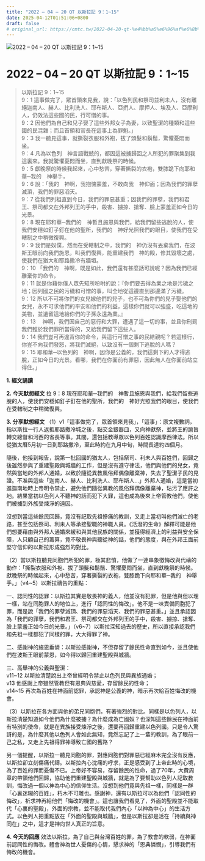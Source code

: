 ```yaml
---
title: "2022 – 04 – 20 QT 以斯拉記 9：1~15"
date: 2025-04-12T01:51:06+0800
draft: false
# original_url: https://cmtc.tw/2022-04-20-qt-%e4%bb%a5%e6%96%af%e6%8b%89%e8%a8%98-9%ef%bc%9a115
---
```


![2022 – 04 – 20 QT 以斯拉記 9：1\~15](/images/qt.jpg   "2022 – 04 – 20 QT 以斯拉記 9：1\~15")

# 2022 – 04 – 20 QT 以斯拉記 9：1\~15

> 以斯拉記 9：1\~15  
> 9：1 這事做完了，眾首領來見我，說：「以色列民和祭司並利未人，沒有離絕迦南人、赫人、比利洗人、耶布斯人、亞捫人、摩押人、埃及人、亞摩利人，仍效法這些國的民，行可憎的事。  
> 9：2 因他們為自己和兒子娶了這些外邦女子為妻，以致聖潔的種類和這些國的民混雜；而且首領和官長在這事上為罪魁。」  
> 9：3 我一聽見這事，就撕裂衣服和外袍，拔了頭髮和鬍鬚，驚懼憂悶而坐。  
> 9：4 凡為以色列　神言語戰兢的，都因這被擄歸回之人所犯的罪聚集到我這裏來。我就驚懼憂悶而坐，直到獻晚祭的時候。  
> 9：5 獻晚祭的時候我起來，心中愁苦，穿著撕裂的衣袍，雙膝跪下向耶和華─我的　神舉手，  
> 9：6 說：「我的　神啊，我抱愧蒙羞，不敢向我　神仰面；因為我們的罪孽滅頂，我們的罪惡滔天。  
> 9：7 從我們列祖直到今日，我們的罪惡甚重；因我們的罪孽，我們和君王、祭司都交在外邦列王的手中，殺害、擄掠、搶奪、臉上蒙羞正如今日的光景。  
> 9：8 現在耶和華─我們的　神暫且施恩與我們，給我們留些逃脫的人，使我們安穩如釘子釘在他的聖所，我們的　神好光照我們的眼目，使我們在受轄制之中稍微復興。  
> 9：9 我們是奴僕，然而在受轄制之中，我們的　神仍沒有丟棄我們，在波斯王眼前向我們施恩，叫我們復興，能重建我們　神的殿，修其毀壞之處，使我們在猶大和耶路撒冷有牆垣。  
> 9：10 「我們的　神啊，既是如此，我們還有甚麼話可說呢？因為我們已經離棄你的命令，  
> 9：11 就是你藉你僕人眾先知所吩咐的說：『你們要去得為業之地是污穢之地；因列國之民的污穢和可憎的事，叫全地從這邊直到那邊滿了污穢。  
> 9：12 所以不可將你們的女兒嫁他們的兒子，也不可為你們的兒子娶他們的女兒，永不可求他們的平安和他們的利益，這樣你們就可以強盛，吃這地的美物，並遺留這地給你們的子孫永遠為業。』  
> 9：13 　神啊，我們因自己的惡行和大罪，遭遇了這一切的事，並且你刑罰我們輕於我們罪所當得的，又給我們留下這些人。  
> 9：14 我們豈可再違背你的命令，與這行可憎之事的民結親呢？若這樣行，你豈不向我們發怒，將我們滅絕，以致沒有一個剩下逃脫的人嗎？  
> 9：15 耶和華─以色列的　神啊，因你是公義的，我們這剩下的人才得逃脫，正如今日的光景。看哪，我們在你面前有罪惡，因此無人在你面前站立得住。」

**1. 經文誦讀**

**2.  今天默想經文**
拉 9：8 現在耶和華─我們的　神暫且施恩與我們，給我們留些逃脫的人，使我們安穩如釘子釘在他的聖所，我們的　神好光照我們的眼目，使我們在受轄制之中稍微復興。

**3. 分享默想經文**
（1）v1「這事做完了，眾首領來見我」，「這事」：原文複數詞，指以斯拉一行人返抵耶路撒冷城之後，點交金銀器皿，又向神獻祭，並將王的諭旨轉交總督和河西的省長等事。其間，還包括教導眾以色列百姓認識摩西律法。所以從猶太曆5月初一日到耶路撒冷，至此時約在九月中旬，時間長達約四個月。

隨後，他接到報告，說第一批回國的猶太人，包括祭司、利未人與百姓們，回歸之後雖然參與了重建聖殿與城牆的工作，但是沒有遵守律法，他們與他們的兒女，竟然與當地的外邦人通婚，以致於隨從異教風俗拜偶像離棄神，失去了聖潔子民的見證。不准與這些「迦南人、赫人、比利洗人、耶布斯人…」外邦人通婚，這是當初進迦南地時上帝明令禁止，避免他們隨從異教的風俗拜偶像離棄神，玷污了應許之地。結果當初以色列人不聽神的話而犯下大罪，這也成為後來上帝管教他們，使他們被擄到外族受煉淨的遠因。

沒想到當這些餘民回歸，竟沒有記取先祖慘痛的教訓，又走上當初叫他們滅亡的老路，甚至包括祭司、利未人等承接聖職的神職人員。《活潑的生命》解釋可能是他們想要藉由與外邦人通婚來緩和與其他民族的關係，並獲得經濟上的利益與安全保障，人只顧自己的籌算，竟不敬畏神與聽從神的話，他們的態度，與在外邦王面前堅守信仰的以斯拉形成強烈的對比。

（2）當以斯拉聽見同胞們所犯的罪，極其悲憤，他做了一連串象徵悔改與代禱的動作：「撕裂衣服和外袍、拔了頭髮和鬍鬚、驚懼憂悶而坐，直到獻晚祭的時候。獻晚祭的時候起來，心中愁苦，穿著撕裂的衣袍，雙膝跪下向耶和華─我的　神舉手。」（v4\~5）以斯拉禱告的重點：

一、認同性的認罪：以斯拉其實是敬畏神的義人，他並沒有犯罪，但是他與但以理一樣，站在同胞罪人的地位上，進行「認同性的悔改」。他不是一味責備同胞犯了罪，而是說「我們的罪孽滅頂、我們的罪惡滔天、我們的罪惡甚重。」並且承認因為「我們的罪孽，我們和君王、祭司都交在外邦列王的手中，殺害、擄掠、搶奪、臉上蒙羞正如今日的光景。」（v6\~7）以斯拉深知過去的歷史，所以直接承認我們和先祖一樣都犯了同樣的罪，大大得罪了神。

二、感謝神的施恩垂憐：以斯拉感謝神，不但存留了餘民性命直到如今，並且使他們在波斯王眼前蒙恩，如今得以歸回重建聖殿與城牆。

三、高舉神的公義與聖潔：  
v11\~12 以斯拉清楚說出上帝曾經明令禁止以色列民與異族通婚；  
v13 他感謝上帝雖然管教但有恩典與慈愛，存留餘民的性命；  
v14\~15 再次為百姓在神面前認罪，承認神是公義的神，暗示再次給百姓悔改的機會。

（3）以斯拉在各方面與他的弟兄同胞們，有著強烈的對比。同樣是以色列人，以斯拉清楚知道如今他們為什麼被擄？為什麼成為亡國奴？也深知這些餘民在神面前有特別的使命，就是在異族接受煉淨之後，還要再回歸重建以色列國。只是令人驚訝的是，為什麼其他以色列人會如此無知，竟然忘記了上一輩的教訓，為了眼前一己之私，又走上先祖得罪神導致亡國的舊路？

另一個提醒，以斯拉一聽見同胞的罪，對應同胞們對罪惡已經麻木完全沒有反應，以斯拉卻立刻傷痛代禱。以斯拉內心沈痛的呼求，正是感受到了上帝此時的心境，為了百姓的罪而憂傷不已。上帝好不容易，存留餘民的性命，過了70年，大費周章的帶領他們回歸，協助他們重建聖殿與城牆，就是為了要幫助以色列人記取教訓，悔改過一個以神為中心的信仰生活。沒想到他們竟與先祖一樣，同樣是一群「心裏迷糊的百姓」，朽木不可雕也。感謝神，還有以斯拉可以為他們「認同性的悔改」，祈求神再給他們「悔改的機會」。這也讓我們看見了，外面的聖殿並不能取代「心裏的聖殿」，外面的宗教，並不能取代我們內心「以神為中心」的生活方式。以色列人把重點放在「外面的聖殿與城牆」，但是以斯拉卻是活在「持續與神同在」之中，這才是神向世人真正的旨意。

**4. 今天的回應**
效法以斯拉，為了自己與台灣百姓的罪，為了教會的軟弱，在神面前認同性的悔改。體會神為世人憂傷的心情，懇求神的「恩典憐憫」，引導我們有悔改的機會。
